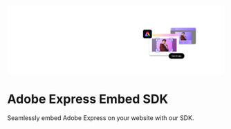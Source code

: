 [//]: # (Copied from https://github.com/AdobeDocs/cc-everywhere/blob/eds-migration-new/src/pages/guides/index.md?plain=1#L39-L45, https://stage--adp-devsite-stage--adobedocs.aem.page/express/embed-sdk/docs/guides/, https://devsite-1716--adp-devsite-stage--adobedocs.aem.page/github-actions-test/test/test-hero)

<HeroSimple slots="image, heading, text" background="linear-gradient(180deg, #c946eb, #6372f5)" variant="halfWidth" textColor="white"/>

![Hero image](../../../assets/wide-SDK-Banner-570x400.png)

# Adobe Express Embed SDK

Seamlessly embed Adobe Express on your website with our SDK.